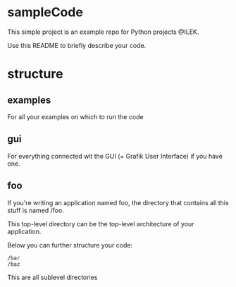 # sampleCode
This simple project is an example repo for Python projects @ILEK. 

Use this README to briefly describe your code.

# structure

## examples
For all your examples on which to run the code

## gui
For everything connected wit the GUI (= Grafik User Interface) if you have one.

## foo
If you're writing an application named foo, the directory that contains all this stuff is named /foo.

This top-level directory can be the top-level architecture of your application.

Below you can further structure your code:

    /bar
    /baz

This are all sublevel directories




